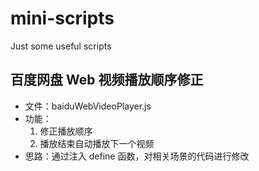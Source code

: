 # mini-scripts

Just some useful scripts

## 百度网盘 Web 视频播放顺序修正

- 文件：baiduWebVideoPlayer.js
- 功能：
  1. 修正播放顺序
  2. 播放结束自动播放下一个视频
- 思路：通过注入 define 函数，对相关场景的代码进行修改
